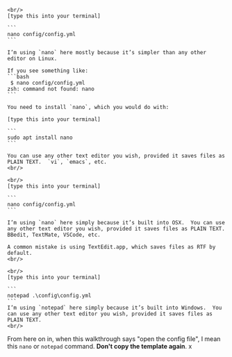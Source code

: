 ````{tab} Linux
<br/>
[type this into your terminal]

```
nano config/config.yml
```

I’m using `nano` here mostly because it’s simpler than any other editor on Linux.

If you see something like:
```bash
 $ nano config/config.yml
zsh: command not found: nano
```

You need to install `nano`, which you would do with:

[type this into your terminal]

```
sudo apt install nano
```

You can use any other text editor you wish, provided it saves files as PLAIN TEXT.  `vi`, `emacs`, etc.
<br/>
````
````{tab} OS X:
<br/>
[type this into your terminal]

```
nano config/config.yml
```

I’m using `nano` here simply because it’s built into OSX.  You can use any other text editor you wish, provided it saves files as PLAIN TEXT.  BBedit, TextMate, VSCode, etc.

A common mistake is using TextEdit.app, which saves files as RTF by default.
<br/>
````
````{tab} Windows:
<br/>
[type this into your terminal]

```
notepad .\config\config.yml
```
I’m using `notepad` here simply because it’s built into Windows.  You can use any other text editor you wish, provided it saves files as PLAIN TEXT.
<br/>
````

From here on in, when this walkthrough says "open the config file", I mean this `nano` or `notepad` command.  **Don't copy the template again**.
x